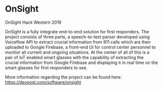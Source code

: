 # OnSight
OnSight Hack Western 2019

OnSight is a fully integrate end-to-end solution for first responders. The project consists of three parts, a speech-to-text parser developed using Voiceflow API to extract crucial information from 911 calls which are then uploaded to Google Firebase, a front-end UI for control center personnel to montior all current and ongoing situations. At the center of all of this is a pair of IoT enabled smart glasses with the capability of extracting the crucial information from Google Firebase and displaying it in real time on the smart glasses for first responders to see. 

More information regarding the project can be found here: https://devpost.com/software/onsight
